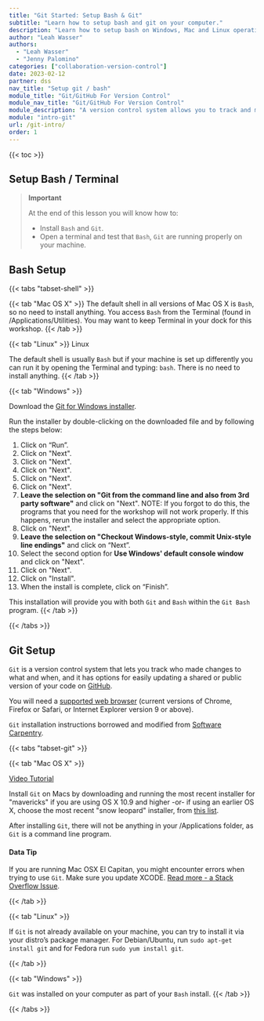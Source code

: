 ```yaml
---
title: "Git Started: Setup Bash & Git"
subtitle: "Learn how to setup bash and git on your computer."
description: "Learn how to setup bash on Windows, Mac and Linux operating systems."
author: "Leah Wasser"
authors: 
  - "Leah Wasser"
  - "Jenny Palomino"
categories: ["collaboration-version-control"]
date: 2023-02-12
partner: dss
nav_title: "Setup git / bash"
module_title: "Git/GitHub For Version Control"
module_nav_title: "Git/GitHub For Version Control"
module_description: "A version control system allows you to track and manage changes to your files. Learn how to get started with version control using git and GitHub.com."
module: "intro-git"
url: /git-intro/
order: 1
---
```


{{< toc >}}

## Setup Bash / Terminal

> **Important**
>
> At the end of this lesson you will know how to:
>
> -   Install `Bash` and `Git`.
> -   Open a terminal and test that `Bash`, `Git` are running properly on your machine.

## Bash Setup

{{< tabs "tabset-shell" >}}

{{< tab "Mac OS X" >}}
The default shell in all versions of Mac OS X is `Bash`, so no need to install
anything. You access `Bash` from the Terminal (found in /Applications/Utilities).
You may want to keep Terminal in your dock for this workshop.
{{< /tab >}}

{{< tab "Linux" >}}
Linux

The default shell is usually `Bash` but if your machine is set up differently
you can run it by opening the Terminal and typing: `bash`. There is no need to
install anything.
{{< /tab >}}

{{< tab "Windows" >}}

Download the <a href="https://git-scm.com/download/win" target = "_blank">Git for Windows installer</a>.

Run the installer by double-clicking on the downloaded file and by following the steps below:

1. Click on “Run”.
2. Click on "Next".
3. Click on "Next".
4. Click on "Next".
5. Click on "Next".
6. Click on "Next".
7. **Leave the selection on  "Git from the command line and also from 3rd party software"** and click on "Next". NOTE: If you forgot to do this, the programs that you need for the workshop will not work properly. If this happens, rerun the installer and select the appropriate option.
8. Click on "Next".
9. **Leave the selection on  "Checkout Windows-style, commit Unix-style line endings"** and click on “Next”.
10. Select the second option for **Use Windows' default console window** and click on "Next".
11. Click on "Next".
12. Click on "Install".
13. When the install is complete, click on “Finish”.

This installation will provide you with both `Git` and `Bash` within the
`Git Bash` program.
{{< /tab >}}

{{< /tabs >}}

## Git Setup

`Git` is a version control system that lets you track who made changes to what and when, and it has options for easily updating a shared or public version of your code on <a href="https://github.com/" target="_blank">GitHub</a>.

You will need a <a href="https://help.github.com/articles/supported-browsers/" target="_blank">supported web browser</a> (current versions of Chrome, Firefox or Safari, or Internet Explorer version 9 or above).

`Git` installation instructions borrowed and modified from <a href="http://software-carpentry.org/" target="_blank">Software Carpentry</a>.

{{< tabs "tabset-git" >}}

{{< tab "Mac OS X" >}}

<a href="https://www.youtube.com/watch?v=9LQhwETCdwY" target="_blank">Video Tutorial</a>

Install `Git` on Macs by downloading and running the most recent installer for "mavericks" if you are using OS X 10.9 and higher -or- if using an earlier OS X, choose the most recent "snow leopard" installer, from <a href="http://sourceforge.net/projects/git-osx-installer/files/" target="_blank">this list</a>.

After installing `Git`, there will not be anything in your /Applications folder, as `Git` is a command line program.

#### Data Tip
If you are running Mac OSX El Capitan, you might encounter errors when trying to use `Git`. Make sure you update XCODE. <a href="http://stackoverflow.com/questions/32893412/command-line-tools-not-working-os-x-el-capitan" target="_blank">Read more - a Stack Overflow Issue</a>.

{{< /tab >}}

{{< tab "Linux" >}}

If `Git` is not already available on your machine, you can try to install it via your distro’s package manager. For Debian/Ubuntu, run `sudo apt-get install git` and for Fedora run `sudo yum install git`.

{{< /tab >}}

{{< tab "Windows" >}}

`Git` was installed on your computer as part of your `Bash` install.
{{< /tab >}}

{{< /tabs >}}
